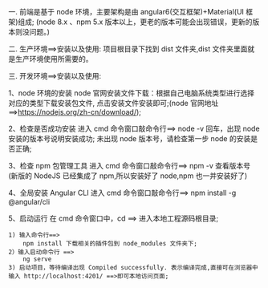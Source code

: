 一. 前端是基于 node 环境，主要架构是由 angular6(交互框架)+Material(UI 框架)组成;
(node 8.x 、npm 5.x 版本以上，更老的版本可能会出现错误，更新的版本则没问题。)

二. 生产环境==>安装以及使用:
项目根目录下找到 dist 文件夹,dist 文件夹里面就是生产环境使用所需要的。

三. 开发环境==>安装以及使用:

1、node 环境的安装
node 官网安装文件下载：根据自己电脑系统类型进行选择对应的类型下载安装包文件,
点击安装文件安装即可;(node 官网地址==>https://nodejs.org/zh-cn/download/);

2、检查是否成功安装
进入 cmd 命令窗口敲命令行==>
node -v
回车，出现 node 安装的版本号说明安装成功;
未出现 node 版本号，请检查第一步 node 的安装是否正确;

3、检查 npm 包管理工具
进入 cmd 命令窗口敲命令行==>
npm -v
查看版本号
(新版的 NodeJS 已经集成了 npm,所以安装好了 node,npm 也一并安装好了)

4、全局安装 Angular CLI
进入 cmd 命令窗口敲命令行==>
npm install -g @angular/cli

5、启动运行
在 cmd 命令窗口中，cd ==> 进入本地工程源码根目录;

    1) 输入命令行==>
        npm install 下载相关的插件包到 node_modules 文件夹下;
    2）输入启动命令行 ==>
        ng serve
    3) 启动项目，等待编译出现 Compiled successfully. 表示编译完成,直接可在浏览器中输入 http://localhost:4201/ ==>即可本地访问页面;
